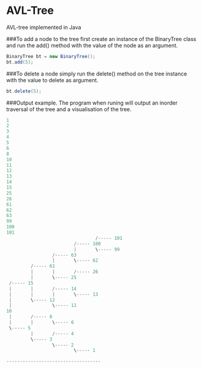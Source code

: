 # AVL-Tree
AVL-tree implemented in Java

###To add a node to the tree first create an instance of the BinaryTree class and run the add() method with the value of the node as an argument.
```java
BinaryTree bt = new BinaryTree();
bt.add(5);
```

###To delete a node simply run the delete() method on the tree instance with the value to delete as argument.
```java
bt.delete(5);
```

###Output example.
The program when runing will output an inorder traversal of the tree and a visualisation of the tree.
```java
1
2
3
4
5
6
8
10
11
12
13
14
15
25
26
61
62
63
99
100
101
                                 /----- 101
                         /----- 100
                         |       \----- 99
                 /----- 63
                 |       \----- 62
         /----- 61
         |       |       /----- 26
         |       \----- 25
 /----- 15
 |       |       /----- 14
 |       |       |       \----- 13
 |       \----- 12
 |               \----- 11
10
 |       /----- 8
 |       |       \----- 6
 \----- 5
         |       /----- 4
         \----- 3
                 \----- 2
                         \----- 1

-----------------------------------
```
